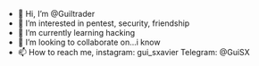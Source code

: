 - 👋 Hi, I’m @Guiltrader 
- 👀 I’m interested in pentest, security, friendship
- 🌱 I’m currently learning hacking
- 💞️ I’m looking to collaborate on...i know
- 📫 How to reach me, instagram: gui_sxavier
Telegram: @GuiSX

<!---
Guiltrader/Guiltrader is a ✨ special ✨ repository because its `README.md` (this file) appears on your GitHub profile.
You can click the Preview link to take a look at your changes.
--->
